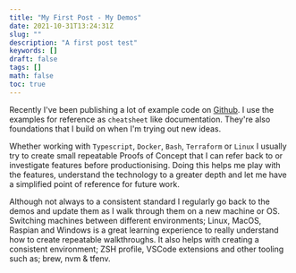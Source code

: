 ```yaml
---
title: "My First Post - My Demos"
date: 2021-10-31T13:24:31Z
slug: ""
description: "A first post test"
keywords: []
draft: false
tags: []
math: false
toc: true
---
```

Recently I've been publishing a lot of example code on [Github](https://github.com/chrisguest75).  I use the examples for reference as `cheatsheet` like documentation.  They're also foundations that I build on when I'm trying out new ideas.  

Whether working with `Typescript`, `Docker`, `Bash`, `Terraform` or `Linux` I usually try to create small repeatable Proofs of Concept that I can refer back to or investigate features before productionising.  Doing this helps me play with the features, understand the technology to a greater depth and let me have a simplified point of reference for future work.  

Although not always to a consistent standard I regularly go back to the demos and update them as I walk through them on a new machine or OS.  Switching machines between different environments; Linux, MacOS, Raspian and Windows is a great learning experience to really understand how to create repeatable walkthroughs.  It also helps with creating a consistent environment; ZSH profile, VSCode extensions and other tooling such as; brew, nvm & tfenv.  



